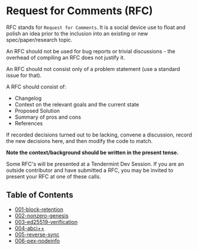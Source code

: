 # Request for Comments (RFC)

RFC stands for `Request for Comments`. It is a social device use to float and polish an idea prior to the inclusion into an existing or new spec/paper/research topic.

An RFC should not be used for bug reports or trivial discussions - the overhead of compiling an RFC does not justify it.

An RFC should not consist only of a problem statement (use a standard issue for that).

A RFC should consist of:

- Changelog
- Context on the relevant goals and the current state
- Proposed Solution
- Summary of pros and cons
- References

If recorded decisions turned out to be lacking, convene a discussion, record the new decisions here, and then modify the code to match.

**Note the context/background should be written in the present tense.**

Some RFC's will be presented at a Tendermint Dev Session. If you are an outside contributor and have submitted a RFC, you may be invited to present your RFC at one of these calls.

## Table of Contents

- [001-block-retention](./001-block-retention.md)
- [002-nonzero-genesis](./002-nonzero-genesis.md)
- [003-ed25519-verification](./003-ed25519-verification.md)
- [004-abci++](./004-abci++.md)
- [005-reverse-sync](./005-reverse-sync.md)
- [006-pex-nodeinfo](./006-pex-nodeinfo.md)
